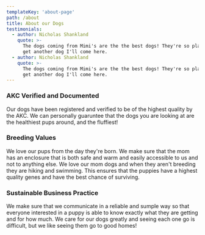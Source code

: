 ```yaml
---
templateKey: 'about-page'
path: /about
title: About our Dogs
testimonials:
  - author: Nicholas Shankland
    quote: >-
      The dogs coming from Mimi's are the the best dogs! They're so playful and happy and just so healthy, if I
      get another dog I'll come here.
  - author: Nicholas Shankland
    quote: >-
      The dogs coming from Mimi's are the the best dogs! They're so playful and happy and just so healthy, if I
      get another dog I'll come here.
---
```

### AKC Verified and Documented
Our dogs have been registered and verified to be of the highest quality by the AKC. We can personally guaruntee that the dogs you are looking at are the healthiest pups around, and the fluffiest!

### Breeding Values
We love our pups from the day they're born. We make sure that the mom has an enclosure that is both safe and warm and easily accessible to us and not to anything else. We love our mom dogs and when they aren't breeding they are hiking and swimming. This ensures that the puppies have a highest quality genes and have the best chance of surviving.

### Sustainable Business Practice
We make sure that we communicate in a reliable and sumple way so that everyone interested in a puppy is able to know exactly what they are getting and for how much. We care for our dogs greatly and seeing each one go is difficult, but we like seeing them go to good homes!

<!-- ### Direct sourcing
Direct trade is a form of sourcing practiced by some coffee roasters. Advocates of direct trade practices promote direct communication and price negotiation between buyer and farmer, along with systems that encourage and incentivize quality.

### Reinvest profits
We want to truly empower the communities that bring amazing coffee to you. That’s why we reinvest 20% of our profits into farms, local businesses and schools everywhere our coffee is grown. You can see the communities grow and learn more about coffee farming on our blog. -->
